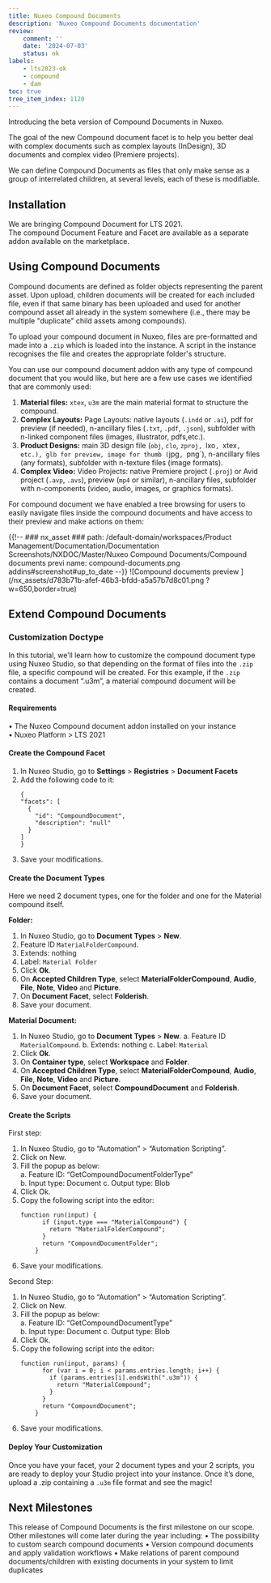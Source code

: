 ```yaml
---
title: Nuxeo Compound Documents
description: 'Nuxeo Compound Documents documentation'
review:
    comment: ''
    date: '2024-07-03'
    status: ok
labels:
    - lts2023-ok
    - compound
    - dam
toc: true
tree_item_index: 1120
---
```


Introducing the beta version of Compound Documents in Nuxeo.

The goal of the new Compound document facet is to help you better deal with complex documents such as complex layouts (InDesign), 3D documents and complex video (Premiere projects). 

We can define Compound Documents as files that only make sense as a group of interrelated children, at several levels, each of these is modifiable.  

## Installation

We are bringing Compound Document for LTS 2021.</br> 
The compound Document Feature and Facet are available as a separate addon available on the marketplace.

## Using Compound Documents

Compound documents are defined as folder objects representing the parent asset. Upon upload, children documents will be created for each included file, even if that same binary has been uploaded and used for another compound asset all already in the system somewhere (i.e., there may be multiple "duplicate" child assets among compounds).  

To upload your compound document in Nuxeo, files are pre-formatted and made into a `.zip` which is loaded into the instance. A script in the instance recognises the file and creates the appropriate folder's structure. 

You can use our compound document addon with any type of compound document that you would like, but here are a few use cases we identified that are commonly used: 

  1.	**Material files:** `xtex`, `u3m` are the main material format to structure the compound. 
  1.	**Complex Layouts:** Page Layouts: native layouts (`.indd` or `.ai`), pdf for preview (if needed), n-ancillary files (`.txt`, `.pdf`, `.json`), subfolder with n-linked component files (images, illustrator, pdfs,etc.).
  1.	**Product Designs:** main 3D design file (`obj`, `clo`, `zproj, `lxo`, `xtex`, etc.), glb for preview, image for thumb (`jpg`, `png`), n-ancillary files (any formats), subfolder with n-texture files (image formats).
  1.	**Complex Video:** Video Projects: native Premiere project (`.proj`) or Avid project (`.avp`, `.avs`), preview (`mp4` or similar), n-ancillary files, subfolder with n-components (video, audio, images, or graphics formats). 

For compound document we have enabled a tree browsing for users to easily navigate files inside the compound documents and have access to their preview and make actions on them: 

{{!--     ### nx_asset ###
    path: /default-domain/workspaces/Product Management/Documentation/Documentation Screenshots/NXDOC/Master/Nuxeo Compound Documents/Compound documents previ
    name: compound-documents.png
    addins#screenshot#up_to_date
--}}
![Compound documents preview ](/nx_assets/d783b71b-afef-46b3-bfdd-a5a57b7d8c01.png ?w=650,border=true)

## Extend Compound Documents

### Customization Doctype

In this tutorial, we’ll learn how to customize the compound document type using Nuxeo Studio, so that depending on the format of files into the `.zip` file, a specific compound will be created. For this example, if the `.zip` contains a document “.u3m”, a material compound document will be created.

#### Requirements 

•	The Nuxeo Compound document addon installed on your instance  
•	Nuxeo Platform > LTS 2021  

#### Create the Compound Facet

1.	In Nuxeo Studio, go to **Settings** > **Registries** > **Document Facets**
1.	Add the following code to it:
    ```
    { 
    "facets": [ 
      { 
        "id": "CompoundDocument", 
        "description": "null" 
      } 
    ] 
    } 
    ```   
 1.  Save your modifications. 

#### Create the Document Types

Here we need 2 document types, one for the folder and one for the Material compound itself.

**Folder:**
1.	In Nuxeo Studio, go to **Document Types** > **New**.  
1.	Feature ID `MaterialFolderCompound`.
1.	Extends: nothing 
1.	Label: `Material Folder` 
1.	Click **Ok**.  
1.	On **Accepted Children Type**, select **MaterialFolderCompound**, **Audio**, **File**, **Note**, **Video** and **Picture**.
1.	On **Document Facet**, select **Folderish**.  
1.	Save your document.

**Material Document:**
1.	In Nuxeo Studio, go to **Document Types** > **New**.
  a.	Feature ID `MaterialCompound`.
  b.	Extends: nothing
  c.	Label: `Material`
1.	Click **Ok**.
1.	On **Container type**, select **Workspace** and **Folder**.
1.	On **Accepted Children Type**, select **MaterialFolderCompound**, **Audio**, **File**, **Note**, **Video** and **Picture**.
1.	On **Document Facet**, select **CompoundDocument** and **Folderish**.   
1.	Save your document.   

#### Create the Scripts

First step:

1.	In Nuxeo Studio, go to “Automation” > “Automation Scripting”.  
1.	Click on New.  
1.	Fill the popup as below:  
  a.	Feature ID: “GetCompoundDocumentFolderType”  
  b.	Input type: Document 
  c.	Output type: Blob 
1.	Click Ok.  
1.	Copy the following script into the editor: 
    ```
    function run(input) { 
          if (input.type === "MaterialCompound") { 
            return "MaterialFolderCompound"; 
          } 
          return "CompoundDocumentFolder"; 
        } 
    ```
1. Save your modifications.

Second Step:
1.	In Nuxeo Studio, go to “Automation” > “Automation Scripting”.  
1.	Click on New.  
1.	Fill the popup as below:  
  a.	Feature ID: “GetCompoundDocumentType”  
  b.	Input type: Document 
  c.	Output type: Blob 
1.	Click Ok.  
1.	Copy the following script into the editor: 
    ```
    function run(input, params) { 
          for (var i = 0; i < params.entries.length; i++) { 
            if (params.entries[i].endsWith(".u3m")) { 
              return "MaterialCompound"; 
            } 
          } 
          return "CompoundDocument"; 
        }
     ```   
1. Save your modifications.

#### Deploy Your Customization

Once you have your facet, your 2 document types and your 2 scripts, you are ready to deploy your Studio project into your instance. Once it’s done, upload a .zip containing a `.u3m` file format and see the magic!

## Next Milestones

This release of Compound Documents is the first milestone on our scope. 
Other milestones will come later during the year including: 
•	The possibility to custom search compound documents
•	Version compound documents and apply validation workflows
•	Make relations of parent compound documents/children with existing documents in your system to limit duplicates

